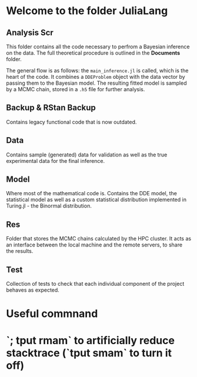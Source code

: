 <h1>Welcome to the folder JuliaLang</h1>

<h2>Analysis Scr</h2>
This folder contains all the code necessary to perfrom a Bayesian inference on the data. The full theoretical procedure is outlined in the <b>Documents</b> folder.

The general flow is as follows: the `main_inference.jl` is called, which is the heart of the code. It combines a `DDEProblem` object with the data vector by passing them to the Bayesian model. The resulting fitted model is sampled by a MCMC chain, stored in a `.h5` file for further analysis.

<h2>Backup & RStan Backup</h2>
Contains legacy functional code that is now outdated.

<h2>Data</h2>
Contains sample (generated) data for validation as well as the true experimental data for the final inference.

<h2>Model</h2>
Where most of the mathematical code is. Contains the DDE model, the statistical model as well as a custom statistical distribution implemented in Turing.jl - the Binormal distribution.

<h2>Res</h2>
Folder that stores the MCMC chains calculated by the HPC cluster. It acts as an interface between the local machine and the remote servers, to share the results.

<h2>Test</h2>
Collection of tests to check that each individual component of the project behaves as expected. 

<h1>Useful commnand<h1>
`; tput rmam` to artificially reduce stacktrace (`tput smam` to turn it off)